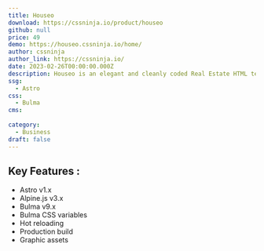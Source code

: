 ```yaml
---
title: Houseo
download: https://cssninja.io/product/houseo
github: null
price: 49
demo: https://houseo.cssninja.io/home/
author: cssninja
author_link: https://cssninja.io/
date: 2023-02-26T00:00:00.000Z
description: Houseo is an elegant and cleanly coded Real Estate HTML template that has been handcrafted with care and patience.
ssg:
  - Astro
css:
  - Bulma
cms:
  
category:
  - Business
draft: false
---
```


## Key Features :

- Astro v1.x
- Alpine.js v3.x
- Bulma v9.x
- Bulma CSS variables
- Hot reloading
- Production build
- Graphic assets